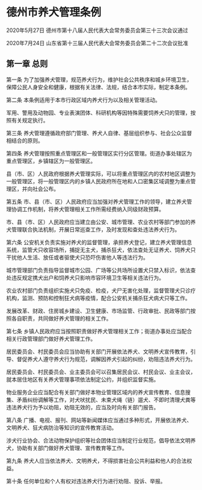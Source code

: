 # 德州市养犬管理条例

2020年5月27日 德州市第十八届人民代表大会常务委员会第三十三次会议通过

2020年7月24日 山东省第十三届人民代表大会常务委员会第二十二次会议批准



## 第一章  总则

第一条 为了加强养犬管理，规范养犬行为，维护社会公共秩序和城乡环境卫生，保障公民人身安全和健康，根据有关法律、法规，结合本市实际，制定本条例。

第二条 本条例适用于本市行政区域内养犬行为以及相关管理活动。

军用、警用及动物园、专业表演团体、科研机构等因特殊需要饲养犬只的管理，按照有关规定执行。

第三条 养犬管理遵循政府部门管理、养犬人自律、基层组织参与、社会公众监督相结合的原则。

第四条 养犬管理按照重点管理区和一般管理区实行分区管理。街道办事处辖区为重点管理区，乡镇辖区为一般管理区。

县（市、区）人民政府根据养犬管理实际，可以将重点管理区内的农村地区调整为一般管理区，将一般管理区内的乡镇人民政府所在地和人口密集区域调整为重点管理区，并向社会公布。

第五条 市、县（市、区）人民政府应当加强对养犬管理工作的领导，建立养犬管理协调工作机制，将养犬管理相关工作所需经费纳入同级财政预算。

市、县（市、区）人民政府应当建立由公安、城市管理、农业农村等部门参加的养犬管理联合执法机制，开展日常巡查工作，及时发现和查处违法养犬行为。

第六条 公安机关负责实施对养犬的监督管理，承担养犬登记，建立养犬管理信息系统，监管犬只收容场所，捕捉无主犬，捕杀狂犬，依法查处无证养犬、饲养犬只干扰他人生活、放任或者驱使犬只恐吓伤害他人等违法行为。

城市管理部门负责指导监督城市公园、广场等公共场所设置犬只禁入标识，依法查处违反规定携犬出户和饲养犬只影响市容环境卫生等相关违法行为。

农业农村部门负责组织实施犬只免疫、检疫，犬尸无害化处理，监督管理犬只诊疗机构，监测、预防和控制狂犬病等疫情，配合公安机关捕杀狂犬病犬只等工作。

发展改革、财政、住房城乡建设、卫生健康、市场监管、行政审批、民政等部门按照各自职责，共同做好养犬管理的相关工作。

第七条 乡镇人民政府应当按照职责做好养犬管理相关工作；街道办事处应当配合相关行政管理部门做好养犬管理工作。

居民委员会、村民委员会应当协助有关部门开展依法养犬、文明养犬宣传教育，引导、督促养犬人遵守养犬行为规范，调解因养犬引起的纠纷，劝阻违法养犬行为。

居民委员会、村民委员会、业主委员会可以召集居民会议、村民会议、业主会议，就本居住地区有关养犬管理事项依法制定公约，并组织监督实施。

物业服务企业应当配合有关部门做好本物业管理区域内的养犬宣传教育、信息搜集、矛盾纠纷调解等工作，对犬吠扰民、未束犬绳（链）遛犬、不即时清理犬粪等违法养犬行为予以劝阻，劝阻无效的，应当及时向有关部门报告。

第八条 广播、电视、报刊、网站等新闻媒体应当通过多种形式，开展依法养犬、文明养犬、狂犬病防治等知识的宣传教育活动。

涉犬行业协会、合法动物保护组织等社会团体应当制定行业规范，倡导依法文明养犬，协助有关部门做好养犬管理、宣传教育等工作。

第九条 养犬人应当依法养犬、文明养犬，不得损害社会公共利益和他人的合法权益。

第十条 任何单位和个人有权对违法养犬行为进行劝阻、投诉、举报。